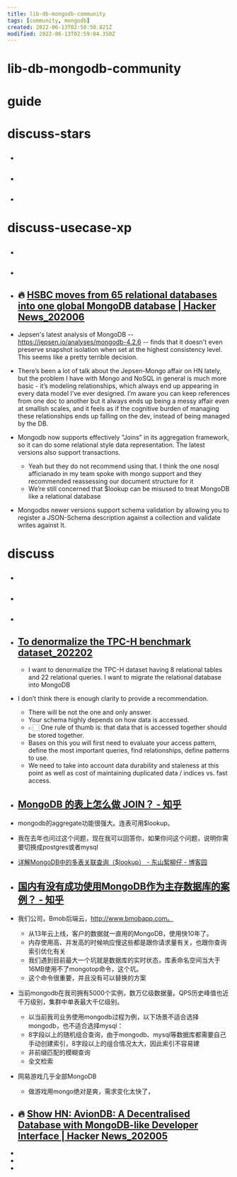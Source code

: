 ```yaml
---
title: lib-db-mongodb-community
tags: [community, mongodb]
created: 2022-06-13T02:58:50.821Z
modified: 2022-06-13T02:59:04.350Z
---
```


# lib-db-mongodb-community

# guide

# discuss-stars
- ## 

- ## 

- ## 
# discuss-usecase-xp
- ## 

- ## 

- ## 🔥 [HSBC moves from 65 relational databases into one global MongoDB database | Hacker News_202006](https://news.ycombinator.com/item?id=23507197)
- Jepsen's latest analysis of MongoDB -- https://jepsen.io/analyses/mongodb-4.2.6 -- finds that it doesn't even preserve snapshot isolation when set at the highest consistency level. This seems like a pretty terrible decision.

- There’s been a lot of talk about the Jepsen-Mongo affair on HN lately, but the problem I have with Mongo and NoSQL in general is much more basic - it’s modeling relationships, which always end up appearing in every data model I’ve ever designed. I’m aware you can keep references from one doc to another but it always ends up being a messy affair even at smallish scales, and it feels as if the cognitive burden of managing these relationships ends up falling on the dev, instead of being managed by the DB.
- Mongodb now supports effectively "Joins" in its aggregation framework, so it can do some relational style data representation. The latest versions also support transactions.
  - Yeah but they do not recommend using that. I think the one nosql afficianado in my team spoke with mongo support and they recommended reassessing our document structure for it
  - We’re still concerned that $lookup can be misused to treat MongoDB like a relational database

- Mongodbs newer versions support schema validation by allowing you to register a JSON-Schema description against a collection and validate writes against It.
# discuss
- ## 

- ## 

- ## 

- ## [To denormalize the TPC-H benchmark dataset_202202](https://www.mongodb.com/community/forums/t/to-denormalize-the-tpc-h-benchmark-dataset/147309)
  - I want to denormalize the TPC-H dataset having 8 relational tables and 22 relational queries. I want to migrate the relational database into MongoDB
- I don’t think there is enough clarity to provide a recommendation. 
  - There will be not the one and only answer. 
  - Your schema highly depends on how data is accessed. 
  - 👉🏻 One rule of thumb is: that data that is accessed together should be stored together. 
  - Bases on this you will first need to evaluate your access pattern, define the most important queries, find relationships, define patterns to use. 
  - We need to take into account data durability and staleness at this point as well as cost of maintaining duplicated data / indices vs. fast access.

- ## [MongoDB 的表上怎么做 JOIN？ - 知乎](https://www.zhihu.com/question/486997525/answers/updated)
- mongodb的aggregate功能很强大。连表可用$lookup。
- 我在去年也问过这个问题，现在我可以回答你，如果你问这个问题，说明你需要切换成postgres或者mysql

- [详解MongoDB中的多表关联查询（$lookup） - 东山絮柳仔 - 博客园](https://www.cnblogs.com/xuliuzai/p/10055535.html)

- ## [国内有没有成功使用MongoDB作为主存数据库的案例？ - 知乎](https://www.zhihu.com/question/35635370/answers/updated)
- 我们公司，Bmob后端云，http://www.bmobapp.com。 
  - 从13年云上线，客户的数据就一直用的MongoDB，使用快10年了。 
  - 内存使用高、并发高的时候响应慢这些都是跟你请求量有关，也跟你查询索引优化有关
  - 我们遇到目前最大一个坑就是数据库的实时状态，库表命名空间当大于16MB使用不了mongotop命令，这个坑。
  - 这个命令很重要，并且没有可以替换的方案
- 当前mongodb在我司拥有5000个实例，数万亿级数据量。QPS历史峰值也近千万级别，集群中单表最大千亿级别。
  - 以当前我司业务使用mongodb过程为例，以下场景不适合选择mongodb，也不适合选择mysql：
  - 8字段以上的随机组合查询，由于mongodb、mysql等数据库都需要自己手动创建索引，8字段以上的组合情况太大，因此索引不容易建
  - 非前缀匹配的模糊查询
  - 全文检索
- 网易游戏几乎全部MongoDB
  - 做游戏用mongo绝对是爽，需求变化太快了，

- ## 🔥 [Show HN: AvionDB: A Decentralised Database with MongoDB-like Developer Interface | Hacker News_202005](https://news.ycombinator.com/item?id=23058070)
- 
- 
- 

